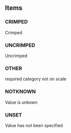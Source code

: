 

<!-- end of short definition -->
## Items

### CRIMPED
Crimped

### UNCRIMPED
Uncrimped

### OTHER
required category not on scale

### NOTKNOWN
Value is unkown

### UNSET
Value has not been specified
